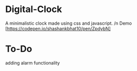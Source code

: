 # Digital-Clock

A minimalistic clock made using css and javascript. /n
Demo [https://codepen.io/shashankbhat10/pen/ZpdybN]

# To-Do

adding alarm functionality

